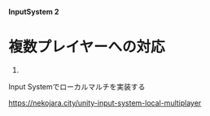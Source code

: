**InputSystem 2**

# 複数プレイヤーへの対応
1.

Input Systemでローカルマルチを実装する

https://nekojara.city/unity-input-system-local-multiplayer

